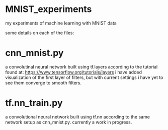 # MNIST_experiments
my experiments of machine learning with MNIST data

some details on each of the files:

# cnn_mnist.py
a convolutinal neural network built using tf.layers according to the tutorial found at: https://www.tensorflow.org/tutorials/layers
i have added visualization of the first layer of filters, but with current settings i have yet to see them converge to smooth filters.

# tf.nn_train.py
a convolutional neural network built using tf.nn according to the same network setup as cnn_mnist.py. currently a work in progress.


